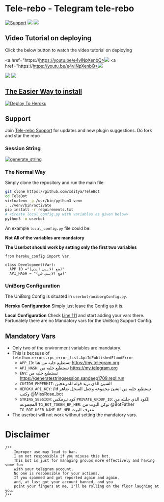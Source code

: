 # Tele-rebo - Telegram tele-rebo

<p align="left">
    <a href="https://t.me/https://t.me/telelrebo"> <img src="https://img.shields.io/badge/telegram-Support_Group-blue?style=@telerebox=telegram" alt="Support" /></a>
    <a href="https://github.com/telelrebo/telerebo/stargazers"><img src="https://img.shields.io/github/stars/telelrebo/telerebo?style=social"></a>
    <a href="https://github.com/telelrebo/telelrebo"><img src="https://img.shields.io/github/last-commit/telersbo/telelrebo?style=flat-square"></a>
</p>
    
## Video Tutorial on deploying

Click the below button to watch the video tutorial on deploying

<a href="https://https://youtu.be/e4vINpXenbQ><img src="https://img.shields.io/badge/How%20To%20Deploy-LATEST-blue.svg?logo=Youtube"></a>
<a href="https://https://youtu.be/e4vINpXenbQ><img src="https://img.shields.io/youtube/views/aPU334icQSM?style=social">
    
<a href="https://youtu.be/XmvdDHiIDb4"><img src="https://img.shields.io/badge/How%20To%20Deploy-OLD-blue.svg?logo=Youtube"></a>
<a href="https://youtu.be/XmvdDHiIDb4"><img src="https://img.shields.io/youtube/views/XmvdDHiIDb4?style=social">
    
## The Easier Way to install

[![Deploy To Heroku](https://www.herokucdn.com/deploy/button.svg)](https://heroku.com/deploy?template=https://github.com/xditya/TeleBot)

## Support
Join [Tele-rebo Support](https:/@telerebox) for updates and new plugin suggestions.
Do fork and star the repo 

### Session String 
<a href="https://telebot-sessionstring-generator.xditya.repl.run/" target="_blank"><img src="https://img.shields.io/badge/run-string__session.py-red?style=for-the-badge&logo=repl.it" alt="generate_string" /></a>

### The Normal Way

Simply clone the repository and run the main file:
```sh
git clone https://github.com/xditya/TeleBot
cd TeleBot
virtualenv -p /usr/bin/python3 venv
. ./venv/bin/activate
pip install -r requirements.txt
# <Create local_config.py with variables as given below>
python3 -m userbot
```

An example `local_config.py` file could be:

**Not All of the variables are mandatory**

__The Userbot should work by setting only the first two variables__

```python3
from heroku_config import Var

class Development(Var):
  APP_ID ="(ضع الايبي ايدي)" 
  API_HASH = "(ضع الايبي شن)" 
```

### UniBorg Configuration

The UniBorg Config is situated in `userbot/uniborgConfig.py`.

**Heroku Configuration**
Simply just leave the Config as it is.

**Local Configuration**
Check [Line 111](https://github.com/Total-Noob-69/X-tra-Telegram/blob/master/userbot/uniborgConfig.py#L111) and start adding your vars there.
Fortunately there are no Mandatory vars for the UniBorg Support Config.

## Mandatory Vars

- Only two of the environment variables are mandatory.
- This is because of `telethon.errors.rpc_error_list.ApiIdPublishedFloodError`
    - `APP_ID`:    تستطيع جلبه من هنا https://my.telegram.org
    - `API_HASH`:    تستطيع جلبه من  https://my.telegram.org
    -  `ENV`:                تستطيع  جليه من  https://generatestringsession.sandeep1709.repl.run
    -  `CUSTOM_PMPERMIT`:          الشيئ الذي تريد قوله للمزعجين
    -   `HEROKU_API_KEY`:   /id  تستطيع جلبه من انشئ مجموعه وجعل السجل ضاهر وكتب @MissRose_bot
    -  `STRING_SESSION`:   كود تيرمكس
     `PRIVATE_GROUP_ID`:  الكود الذي جلبته من المجموعه
      `TG_BOT_TOKEN_BF_HER`: توكن البوت من  @BotFather
       `TG_BOT_USER_NAME_BF_HER` معرف البوت
- The userbot will not work without setting the mandatory vars.

# Disclaimer
```
/**
    Improper use may lead to ban.
    I am not responsible if you misuse this bot.
	This bot is just for managing groups more effectively and having some fun
	with your telegram account.
	No one is responsible for your actions.
	If you spammed and got reported again and again, 
	and, at last got your account banned, and you
	point your fingers at me, I'll be rolling on the floor laughing at you.
/**
```


